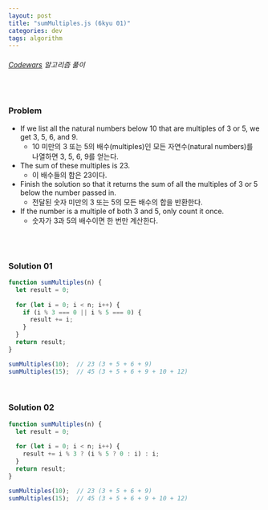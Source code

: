```yaml
---
layout: post
title: "sumMultiples.js (6kyu 01)"
categories: dev
tags: algorithm
---
```


###### [Codewars](https://www.codewars.com) 알고리즘 풀이

<br>

### Problem

- If we list all the natural numbers below 10 that are multiples of 3 or 5, we get 3, 5, 6, and 9.
  - 10 미만의 3 또는 5의 배수(multiples)인 모든 자연수(natural numbers)를 나열하면 3, 5, 6, 9를 얻는다.
- The sum of these multiples is 23.
  - 이 배수들의 합은 23이다.
- Finish the solution so that it returns the sum of all the multiples of 3 or 5 below the number passed in.
  - 전달된 숫자 미만의 3 또는 5의 모든 배수의 합을 반환한다.
- If the number is a multiple of both 3 and 5, only count it once.
  - 숫자가 3과 5의 배수이면 한 번만 계산한다.

<br>

<br>

### Solution 01

```js
function sumMultiples(n) {
  let result = 0;
  
  for (let i = 0; i < n; i++) {
    if (i % 3 === 0 || i % 5 === 0) {
      result += i;
    }
  }
  return result;
}

sumMultiples(10);  // 23 (3 + 5 + 6 + 9)
sumMultiples(15);  // 45 (3 + 5 + 6 + 9 + 10 + 12)
```

<br>

### Solution 02

```js
function sumMultiples(n) {
  let result = 0;
  
  for (let i = 0; i < n; i++) {
    result += i % 3 ? (i % 5 ? 0 : i) : i;
  }
  return result;
}

sumMultiples(10);  // 23 (3 + 5 + 6 + 9)
sumMultiples(15);  // 45 (3 + 5 + 6 + 9 + 10 + 12)
```

<br>

<br>